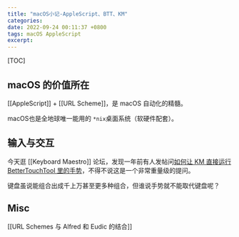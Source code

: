 ```yaml
---
title: "macOS小记-AppleScript、BTT、KM"
categories: 
date: 2022-09-24 00:11:37 +0800
tags: macOS AppleScript
excerpt: 
---
```


[TOC]

## macOS 的价值所在

[[AppleScript]] + [[URL Scheme]]，是 macOS 自动化的精髓。

macOS也是全地球唯一能用的 `*nix`桌面系统（软硬件配套）。

## 输入与交互

今天逛 [[Keyboard Maestro]] 论坛，发现一年前有人发帖问[如何让 KM 直接运行 BetterTouchTool 里的手势](https://forum.keyboardmaestro.com/t/is-it-possible-to-create-a-kbm-macro-which-triggers-a-btt-gesture/8969/8)，不得不说这是一个非常重量级的提问。

键盘虽说能组合出成千上万甚至更多种组合，但谁说手势就不能取代键盘呢？


## Misc

[[URL Schemes 与 Alfred 和 Eudic 的结合]]

